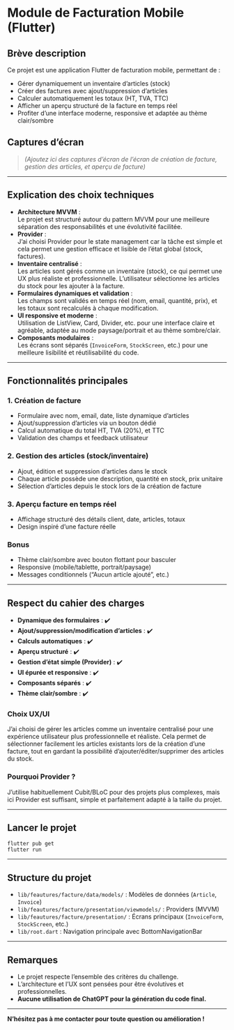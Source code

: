 # Module de Facturation Mobile (Flutter)

## Brève description

Ce projet est une application Flutter de facturation mobile, permettant de :
- Gérer dynamiquement un inventaire d’articles (stock)
- Créer des factures avec ajout/suppression d’articles
- Calculer automatiquement les totaux (HT, TVA, TTC)
- Afficher un aperçu structuré de la facture en temps réel
- Profiter d’une interface moderne, responsive et adaptée au thème clair/sombre

## Captures d’écran

> *(Ajoutez ici des captures d’écran de l’écran de création de facture, gestion des articles, et aperçu de facture)*

---

## Explication des choix techniques

- **Architecture MVVM** :  
  Le projet est structuré autour du pattern MVVM pour une meilleure séparation des responsabilités et une évolutivité facilitée.
- **Provider** :  
  J’ai choisi Provider pour le state management car la tâche est simple et cela permet une gestion efficace et lisible de l’état global (stock, factures).
- **Inventaire centralisé** :  
  Les articles sont gérés comme un inventaire (stock), ce qui permet une UX plus réaliste et professionnelle. L’utilisateur sélectionne les articles du stock pour les ajouter à la facture.
- **Formulaires dynamiques et validation** :  
  Les champs sont validés en temps réel (nom, email, quantité, prix), et les totaux sont recalculés à chaque modification.
- **UI responsive et moderne** :  
  Utilisation de ListView, Card, Divider, etc. pour une interface claire et agréable, adaptée au mode paysage/portrait et au thème sombre/clair.
- **Composants modulaires** :  
  Les écrans sont séparés (`InvoiceForm`, `StockScreen`, etc.) pour une meilleure lisibilité et réutilisabilité du code.

---

## Fonctionnalités principales

### 1. Création de facture
- Formulaire avec nom, email, date, liste dynamique d’articles
- Ajout/suppression d’articles via un bouton dédié
- Calcul automatique du total HT, TVA (20%), et TTC
- Validation des champs et feedback utilisateur

### 2. Gestion des articles (stock/inventaire)
- Ajout, édition et suppression d’articles dans le stock
- Chaque article possède une description, quantité en stock, prix unitaire
- Sélection d’articles depuis le stock lors de la création de facture

### 3. Aperçu facture en temps réel
- Affichage structuré des détails client, date, articles, totaux
- Design inspiré d’une facture réelle

### Bonus
- Thème clair/sombre avec bouton flottant pour basculer
- Responsive (mobile/tablette, portrait/paysage)
- Messages conditionnels (“Aucun article ajouté”, etc.)

---

## Respect du cahier des charges

- **Dynamique des formulaires** : ✔️
- **Ajout/suppression/modification d’articles** : ✔️
- **Calculs automatiques** : ✔️
- **Aperçu structuré** : ✔️
- **Gestion d’état simple (Provider)** : ✔️
- **UI épurée et responsive** : ✔️
- **Composants séparés** : ✔️
- **Thème clair/sombre** : ✔️

### Choix UX/UI
J’ai choisi de gérer les articles comme un inventaire centralisé pour une expérience utilisateur plus professionnelle et réaliste. Cela permet de sélectionner facilement les articles existants lors de la création d’une facture, tout en gardant la possibilité d’ajouter/éditer/supprimer des articles du stock.

### Pourquoi Provider ?
J’utilise habituellement Cubit/BLoC pour des projets plus complexes, mais ici Provider est suffisant, simple et parfaitement adapté à la taille du projet.

---

## Lancer le projet

```
flutter pub get
flutter run
```

---

## Structure du projet

- `lib/feautures/facture/data/models/` : Modèles de données (`Article`, `Invoice`)
- `lib/feautures/facture/presentation/viewmodels/` : Providers (MVVM)
- `lib/feautures/facture/presentation/` : Écrans principaux (`InvoiceForm`, `StockScreen`, etc.)
- `lib/root.dart` : Navigation principale avec BottomNavigationBar

---

## Remarques

- Le projet respecte l’ensemble des critères du challenge.
- L’architecture et l’UX sont pensées pour être évolutives et professionnelles.
- **Aucune utilisation de ChatGPT pour la génération du code final.**

---

**N’hésitez pas à me contacter pour toute question ou amélioration !**
